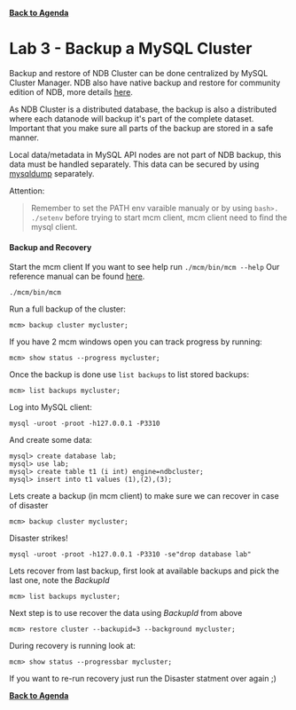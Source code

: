 **[Back to Agenda](./../README.md)**

# Lab 3 - Backup a MySQL Cluster

Backup and restore of NDB Cluster can be done centralized by MySQL Cluster Manager. NDB also have native backup and restore for community edition of NDB, more details [here](https://dev.mysql.com/doc/refman/5.7/en/mysql-cluster-backup.html).

As NDB Cluster is a distributed database, the backup is also a distributed where each datanode will backup it's part of the complete dataset. Important that you make sure all parts of the backup are stored in a safe manner.

Local data/metadata in MySQL API nodes are not part of NDB backup, this data must be handled separately. This data can be secured by using [mysqldump](https://dev.mysql.com/doc/refman/5.7/en/mysqldump.html) separately.

Attention:
> Remember to set the PATH env varaible manualy or by using `bash>. ./setenv` before trying to start mcm client, mcm client  need to find the mysql client.

#### Backup and Recovery

Start the mcm client
If you want to see help run `./mcm/bin/mcm --help`
Our reference manual can be found [here](https://dev.mysql.com/doc/mysql-cluster-manager/1.4/en/mcm-cluster-commands.html).

```
./mcm/bin/mcm
```
Run a full backup of the cluster:
```
mcm> backup cluster mycluster;
```
If you have 2 mcm windows open you can track progress by running:
```
mcm> show status --progress mycluster;
```
Once the backup is done use `list backups` to list stored backups:
```
mcm> list backups mycluster;
```

Log into MySQL client:
```
mysql -uroot -proot -h127.0.0.1 -P3310
```
And create some data:
```
mysql> create database lab;
mysql> use lab;
mysql> create table t1 (i int) engine=ndbcluster;
mysql> insert into t1 values (1),(2),(3);
```

Lets create a backup (in mcm client) to make sure we can recover in case of disaster
```
mcm> backup cluster mycluster;
```
Disaster strikes!
```
mysql -uroot -proot -h127.0.0.1 -P3310 -se"drop database lab"
```
Lets recover from last backup, first look at available backups and pick the last one, note the *BackupId*
```
mcm> list backups mycluster;
```
Next step is to use recover the data using *BackupId* from above
```
mcm> restore cluster --backupid=3 --background mycluster;
```
During recovery is running look at:
```
mcm> show status --progressbar mycluster;
```
If you want to re-run recovery just run the Disaster statment over again ;)

**[Back to Agenda](./../README.md)**
